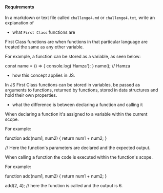 #### Requirements
In a markdown or text file called `challenge4.md` or `challenge4.txt`, write an explanation of

- what `First Class` functions are

First Class functions are when functions in that particular language are treated the same as any other variable. 

For example, a function can be stored as a variable, as seen below: 

const name = () => {
    console.log('Hamza');
}
name(); // Hamza 

- how this concept applies in JS.

In JS First Class functions can be stored in variables, be passed as arguments to functions, returned by functions, stored in data structures and hold their own properties. 

- what the difference is between declaring a function and calling it

When declaring a function it's assigned to a variable within the current scope. 

For example: 

function add(num1, num2) {
  return num1 + num2;
}

// Here the function's parameters are declared and the expected output.  

When calling a function the code is executed within the function's scope. 

For example: 

function add(num1, num2) {
  return num1 + num2;
}
 
add(2, 4); // here the function is called and the output is 6. 